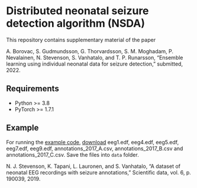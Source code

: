 
# Distributed neonatal seizure detection algorithm (NSDA)
This repository contains supplementary material of the paper

A. Borovac, S. Gudmundsson, G. Thorvardsson, S. M. Moghadam, P. Nevalainen, N. Stevenson, S. Vanhatalo, and T. P. Runarsson, “Ensemble learning using individual neonatal data for seizure detection,” submitted, 2022.

## Requirements 
- Python >= 3.8
- PyTorch >= 1.7.1

## Example
For running the [example code](https://github.com/anaborovac/Distributed-NSD/blob/main/src/example.py), [download](https://zenodo.org/record/4940267#.Ybcah33P1hE) eeg1.edf, eeg4.edf, eeg5.edf, eeg7.edf, eeg9.edf, annotations_2017_A.csv, annotations_2017_B.csv and annotations_2017_C.csv. Save the files into `data` folder. 

N. J. Stevenson, K. Tapani, L. Lauronen, and S. Vanhatalo, “A dataset of neonatal EEG recordings with seizure annotations,” Scientific data, vol. 6, p. 190039, 2019.


